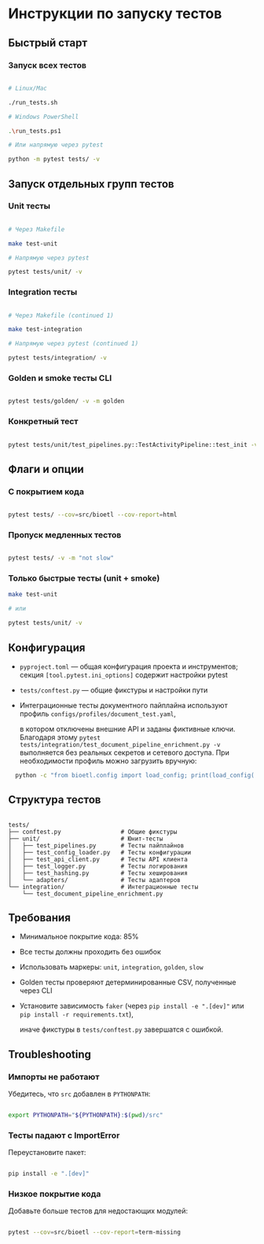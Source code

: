 # Инструкции по запуску тестов

## Быстрый старт

### Запуск всех тестов

```bash

# Linux/Mac

./run_tests.sh

# Windows PowerShell

.\run_tests.ps1

# Или напрямую через pytest

python -m pytest tests/ -v

```

## Запуск отдельных групп тестов

### Unit тесты

```bash

# Через Makefile

make test-unit

# Напрямую через pytest

pytest tests/unit/ -v

```

### Integration тесты

```bash

# Через Makefile (continued 1)

make test-integration

# Напрямую через pytest (continued 1)

pytest tests/integration/ -v

```

### Golden и smoke тесты CLI

```bash

pytest tests/golden/ -v -m golden

```

### Конкретный тест

```bash

pytest tests/unit/test_pipelines.py::TestActivityPipeline::test_init -v

```

## Флаги и опции

### С покрытием кода

```bash

pytest tests/ --cov=src/bioetl --cov-report=html

```

### Пропуск медленных тестов

```bash

pytest tests/ -v -m "not slow"

```

### Только быстрые тесты (unit + smoke)

```bash
make test-unit

# или

pytest tests/unit/ -v

```

## Конфигурация

- `pyproject.toml` — общая конфигурация проекта и инструментов; секция `[tool.pytest.ini_options]` содержит настройки pytest
- `tests/conftest.py` — общие фикстуры и настройки пути
- Интеграционные тесты документного пайплайна используют профиль `configs/profiles/document_test.yaml`,

  в котором отключены внешние API и заданы фиктивные ключи. Благодаря этому `pytest tests/integration/test_document_pipeline_enrichment.py -v`
  выполняется без реальных секретов и сетевого доступа. При необходимости профиль можно загрузить вручную:

```bash
  python -c "from bioetl.config import load_config; print(load_config('configs/profiles/document_test.yaml'))"

  ```

## Структура тестов

```text

tests/
├── conftest.py                 # Общие фикстуры
├── unit/                       # Юнит-тесты
│   ├── test_pipelines.py       # Тесты пайплайнов
│   ├── test_config_loader.py   # Тесты конфигурации
│   ├── test_api_client.py      # Тесты API клиента
│   ├── test_logger.py          # Тесты логирования
│   ├── test_hashing.py         # Тесты хеширования
│   └── adapters/               # Тесты адаптеров
└── integration/                # Интеграционные тесты
    └── test_document_pipeline_enrichment.py

```

## Требования

- Минимальное покрытие кода: 85%
- Все тесты должны проходить без ошибок
- Использовать маркеры: `unit`, `integration`, `golden`, `slow`
- Golden тесты проверяют детерминированные CSV, полученные через CLI
- Установите зависимость `faker` (через `pip install -e ".[dev]"` или `pip install -r requirements.txt`),

  иначе фикстуры в `tests/conftest.py` завершатся с ошибкой.

## Troubleshooting

### Импорты не работают

Убедитесь, что `src` добавлен в `PYTHONPATH`:

```bash

export PYTHONPATH="${PYTHONPATH}:$(pwd)/src"

```

### Тесты падают с ImportError

Переустановите пакет:

```bash

pip install -e ".[dev]"

```

### Низкое покрытие кода

Добавьте больше тестов для недостающих модулей:

```bash

pytest --cov=src/bioetl --cov-report=term-missing

```

